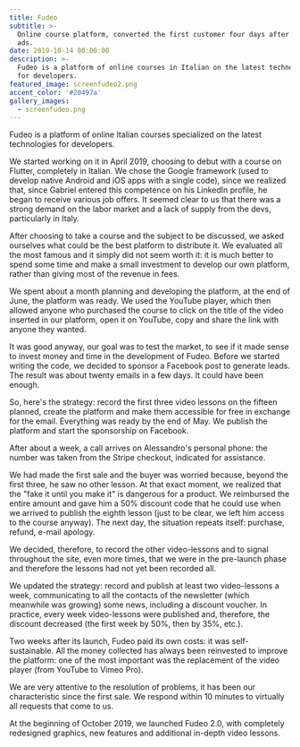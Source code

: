```yaml
---
title: Fudeo
subtitle: >-
  Online course platform, converted the first customer four days after the first
  ads.
date: 2019-10-14 00:00:00
description: >-
  Fudeo is a platform of online courses in Italian on the latest technologies
  for developers.
featured_image: screenfudeo2.png
accent_color: '#20497a'
gallery_images:
  - screenfudeo.png
---
```


Fudeo is a platform of online Italian courses specialized on the latest technologies for developers.

We started working on it in April 2019, choosing to debut with a course on Flutter, completely in Italian. We chose the Google framework (used to develop native Android and iOS apps with a single code), since we realized that, since Gabriel entered this competence on his LinkedIn profile, he began to receive various job offers. It seemed clear to us that there was a strong demand on the labor market and a lack of supply from the devs, particularly in Italy.

After choosing to take a course and the subject to be discussed, we asked ourselves what could be the best platform to distribute it. We evaluated all the most famous and it simply did not seem worth it: it is much better to spend some time and make a small investment to develop our own platform, rather than giving most of the revenue in fees.

We spent about a month planning and developing the platform, at the end of June, the platform was ready. We used the YouTube player, which then allowed anyone who purchased the course to click on the title of the video inserted in our platform, open it on YouTube, copy and share the link with anyone they wanted.

It was good anyway, our goal was to test the market, to see if it made sense to invest money and time in the development of Fudeo. Before we started writing the code, we decided to sponsor a Facebook post to generate leads. The result was about twenty emails in a few days. It could have been enough.

So, here's the strategy: record the first three video lessons on the fifteen planned, create the platform and make them accessible for free in exchange for the email. Everything was ready by the end of May. We publish the platform and start the sponsorship on Facebook.

After about a week, a call arrives on Alessandro's personal phone: the number was taken from the Stripe checkout, indicated for assistance.

We had made the first sale and the buyer was worried because, beyond the first three, he saw no other lesson. At that exact moment, we realized that the "fake it until you make it" is dangerous for a product. We reimbursed the entire amount and gave him a 50% discount code that he could use when we arrived to publish the eighth lesson (just to be clear, we left him access to the course anyway). The next day, the situation repeats itself: purchase, refund, e-mail apology.

We decided, therefore, to record the other video-lessons and to signal throughout the site, even more times, that we were in the pre-launch phase and therefore the lessons had not yet been recorded all.

We updated the strategy: record and publish at least two video-lessons a week, communicating to all the contacts of the newsletter (which meanwhile was growing) some news, including a discount voucher. In practice, every week video-lessons were published and, therefore, the discount decreased (the first week by 50%, then by 35%, etc.).

Two weeks after its launch, Fudeo paid its own costs: it was self-sustainable. All the money collected has always been reinvested to improve the platform: one of the most important was the replacement of the video player (from YouTube to Vimeo Pro).

We are very attentive to the resolution of problems, it has been our characteristic since the first sale. We respond within 10 minutes to virtually all requests that come to us.

At the beginning of October 2019, we launched Fudeo 2.0, with completely redesigned graphics, new features and additional in-depth video lessons.

&nbsp;